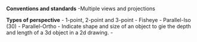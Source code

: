 **Conventions and standards**
	-Multiple views and projections

**Types of perspective**
	- 1-point, 2-point and 3-point
	- Fisheye 
	- Parallel-Iso (30)
	- Parallel-Ortho
		- Indicate shape and size of an object to gie the depth and length of a 3d object in a 2d drawing.
	- 
